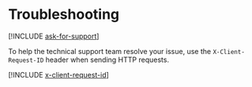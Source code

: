 # Troubleshooting

[!INCLUDE [ask-for-support](ask-for-support.md)]

To help the technical support team resolve your issue, use the `X-Client-Request-ID` header when sending HTTP requests.

[!INCLUDE [x-client-request-id](x-client-request-id.md)]

